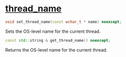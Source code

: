 # [thread_name](thread_name.hpp)

```cpp
void set_thread_name(const wchar_t * name) noexcept;
```

Sets the OS-level name for the current thread.

```cpp
const std::string & get_thread_name() noexcept;
```

Returns the OS-level name for the current thread.
